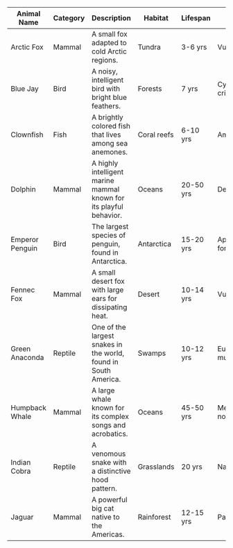 | Animal Name      | Category   | Description                                      | Habitat        | Lifespan  | Scientific Name        | Diet         |
|-----------------|-----------|--------------------------------------------------|---------------|----------|------------------------|-------------|
| Arctic Fox      | Mammal    | A small fox adapted to cold Arctic regions.      | Tundra        | 3-6 yrs  | Vulpes lagopus         | Carnivore   |
| Blue Jay        | Bird      | A noisy, intelligent bird with bright blue feathers. | Forests        | 7 yrs    | Cyanocitta cristata    | Omnivore    |
| Clownfish       | Fish      | A brightly colored fish that lives among sea anemones. | Coral reefs   | 6-10 yrs | Amphiprioninae         | Omnivore    |
| Dolphin         | Mammal    | A highly intelligent marine mammal known for its playful behavior. | Oceans        | 20-50 yrs | Delphinidae            | Carnivore   |
| Emperor Penguin | Bird      | The largest species of penguin, found in Antarctica. | Antarctica    | 15-20 yrs| Aptenodytes forsteri   | Carnivore   |
| Fennec Fox      | Mammal    | A small desert fox with large ears for dissipating heat. | Desert        | 10-14 yrs| Vulpes zerda           | Omnivore    |
| Green Anaconda  | Reptile   | One of the largest snakes in the world, found in South America. | Swamps        | 10-12 yrs| Eunectes murinus       | Carnivore   |
| Humpback Whale  | Mammal    | A large whale known for its complex songs and acrobatics. | Oceans        | 45-50 yrs| Megaptera novaeangliae | Carnivore   |
| Indian Cobra    | Reptile   | A venomous snake with a distinctive hood pattern. | Grasslands    | 20 yrs   | Naja naja              | Carnivore   |
| Jaguar         | Mammal    | A powerful big cat native to the Americas.       | Rainforest    | 12-15 yrs| Panthera onca         | Carnivore   |